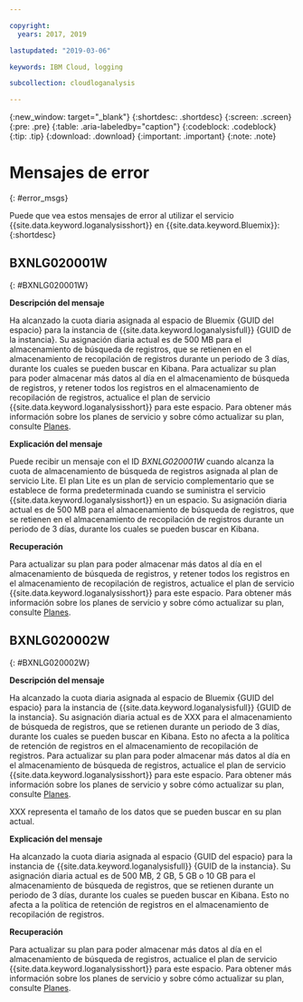 ```yaml
---

copyright:
  years: 2017, 2019

lastupdated: "2019-03-06"

keywords: IBM Cloud, logging

subcollection: cloudloganalysis

---
```


{:new_window: target="_blank"}
{:shortdesc: .shortdesc}
{:screen: .screen}
{:pre: .pre}
{:table: .aria-labeledby="caption"}
{:codeblock: .codeblock}
{:tip: .tip}
{:download: .download}
{:important: .important}
{:note: .note}


# Mensajes de error
{: #error_msgs}

Puede que vea estos mensajes de error al utilizar el servicio {{site.data.keyword.loganalysisshort}} en {{site.data.keyword.Bluemix}}:
{:shortdesc}

## BXNLG020001W
{: #BXNLG020001W}

**Descripción del mensaje**

Ha alcanzado la cuota diaria asignada al espacio de Bluemix {GUID del espacio} para la instancia de {{site.data.keyword.loganalysisfull}} {GUID de la instancia}. Su asignación diaria actual es de 500 MB para el almacenamiento de búsqueda de registros, que se retienen en el almacenamiento de recopilación de registros durante un periodo de 3 días, durante los cuales se pueden buscar en Kibana. Para actualizar su plan para poder almacenar más datos al día en el almacenamiento de búsqueda de registros, y retener todos los registros en el almacenamiento de recopilación de registros, actualice el plan de servicio {{site.data.keyword.loganalysisshort}} para este espacio. Para obtener más información sobre los planes de servicio y sobre cómo actualizar su plan, consulte [Planes](/docs/services/CloudLogAnalysis?topic=cloudloganalysis-log_analysis_ov#plans).


**Explicación del mensaje** 

Puede recibir un mensaje con el ID *BXNLG020001W* cuando alcanza la cuota de almacenamiento de búsqueda de registros asignada al plan de servicio Lite. El plan Lite es un plan de servicio complementario que se establece de forma predeterminada cuando se suministra el servicio {{site.data.keyword.loganalysisshort}} en un espacio. Su asignación diaria actual es de 500 MB para el almacenamiento de búsqueda de registros, que se retienen en el almacenamiento de recopilación de registros durante un periodo de 3 días, durante los cuales se pueden buscar en Kibana.

**Recuperación**

Para actualizar su plan para poder almacenar más datos al día en el almacenamiento de búsqueda de registros, y retener todos los registros en el almacenamiento de recopilación de registros, actualice el plan de servicio {{site.data.keyword.loganalysisshort}} para este espacio. Para obtener más información sobre los planes de servicio y sobre cómo actualizar su plan, consulte [Planes](/docs/services/CloudLogAnalysis?topic=cloudloganalysis-log_analysis_ov#plans).


## BXNLG020002W 
{: #BXNLG020002W}


**Descripción del mensaje**

Ha alcanzado la cuota diaria asignada al espacio de Bluemix {GUID del espacio} para la instancia de {{site.data.keyword.loganalysisfull}} {GUID de la instancia}.  Su asignación diaria actual es de XXX para el almacenamiento de búsqueda de registros, que se retienen durante un periodo de 3 días, durante los cuales se pueden buscar en Kibana. Esto no afecta a la política de retención de registros en el almacenamiento de recopilación de registros. Para actualizar su plan para poder almacenar más datos al día en el almacenamiento de búsqueda de registros, actualice el plan de servicio {{site.data.keyword.loganalysisshort}} para este espacio. Para obtener más información sobre los planes de servicio y sobre cómo actualizar su plan, consulte [Planes](/docs/services/CloudLogAnalysis?topic=cloudloganalysis-log_analysis_ov#plans).

XXX representa el tamaño de los datos que se pueden buscar en su plan actual.

**Explicación del mensaje** 

Ha alcanzado la cuota diaria asignada al espacio {GUID del espacio} para la instancia de {{site.data.keyword.loganalysisfull}} {GUID de la instancia}.  Su asignación diaria actual es de 500 MB, 2 GB, 5 GB o 10 GB para el almacenamiento de búsqueda de registros, que se retienen durante un periodo de 3 días, durante los cuales se pueden buscar en Kibana. Esto no afecta a la política de retención de registros en el almacenamiento de recopilación de registros.

**Recuperación**

Para actualizar su plan para poder almacenar más datos al día en el almacenamiento de búsqueda de registros, actualice el plan de servicio {{site.data.keyword.loganalysisshort}} para este espacio. Para obtener más información sobre los planes de servicio y sobre cómo actualizar su plan, consulte [Planes](/docs/services/CloudLogAnalysis?topic=cloudloganalysis-log_analysis_ov#plans).




